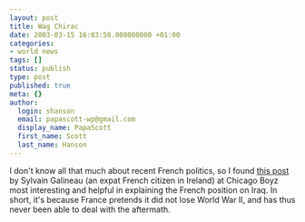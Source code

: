 ```yaml
---
layout: post
title: Wag Chirac
date: 2003-03-15 16:03:58.000000000 +01:00
categories:
- world news
tags: []
status: publish
type: post
published: true
meta: {}
author:
  login: shanson
  email: papascott-wp@gmail.com
  display_name: PapaScott
  first_name: Scott
  last_name: Hanson
---
```

<p>I don't know all that much about recent French politics, so I found <a title="Chicago Boyz: Wag Le Dog" href="http://chicagoboyz.blogspot.com/2003_03_01_chicagoboyz_archive.html#90713567">this post</a> by Sylvain Galineau (an expat French citizen in Ireland) at Chicago Boyz most interesting and helpful in explaining the French position on Iraq. In short, it's because France pretends it did not lose World War II, and has thus never been able to deal with the aftermath.</p>
